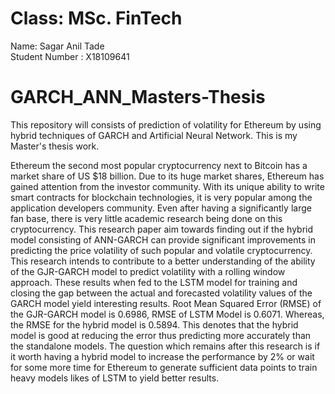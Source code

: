 # Class: MSc. FinTech 
Name: Sagar Anil Tade  
Student Number : X18109641 


# GARCH_ANN_Masters-Thesis
This repository will consists of prediction of volatility for Ethereum by using hybrid techniques of GARCH and Artificial Neural Network. This is my Master's thesis work.

Ethereum the second most popular cryptocurrency next to Bitcoin has a market share of US $18 billion. Due to its huge market shares, Ethereum has gained attention from the investor community. With its unique ability to write smart contracts for blockchain technologies, it is very popular among the application developers community. Even after having a significantly large fan base, there is very little academic research being done on this cryptocurrency. This research paper aim towards finding out if the hybrid model consisting of ANN-GARCH can provide significant improvements in predicting the price volatility of such popular and volatile cryptocurrency. This research intends to contribute to a better understanding of the ability of the GJR-GARCH model to predict volatility with a rolling window
approach. These results when fed to the LSTM model for training and closing the gap between the actual and forecasted volatility values of the GARCH model yield interesting results. Root Mean Squared Error (RMSE) of the GJR-GARCH model is 0.6986, RMSE of LSTM Model is 0.6071. Whereas, the RMSE for the hybrid model is 0.5894. This denotes that the hybrid model is good at reducing the error
thus predicting more accurately than the standalone models. The question which remains after this research is if it worth having a hybrid model to increase the performance by 2% or wait for some more time for Ethereum to generate sufficient data points to train heavy models likes of LSTM to yield better results.
